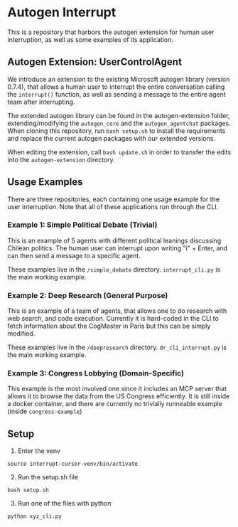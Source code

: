 # Autogen Interrupt

This is a repository that harbors the autogen extension for human user interruption, as well as some examples of its application.

## Autogen Extension: UserControlAgent

We introduce an extension to the existing Microsoft autogen library (version 0.7.4), that allows a human user to interrupt the entire conversation calling the `interrupt()` function, as well as sending a message to the entire agent team after interrupting.

The extended autogen library can be found in the autogen-extension folder, extending/modifying the `autogen_core` and the `autogen_agentchat` packages. When cloning this repository, run `bash setup.sh` to install the requirements and replace the current autogen packages with our extended versions. 

When editing the extension, call `bash update.sh` in order to transfer the edits into the `autogen-extension` directory.

## Usage Examples

There are three repositories, each containing one usage example for the user interruption. Note that all of these applications run through the CLI.

### Example 1: Simple Political Debate (Trivial)

This is an example of 5 agents with different political leanings discussing Chilean politics. The human user can interrupt upon writing "i" + Enter, and can then send a message to a specific agent.

These examples live in the `/simple_debate` directory. `interrupt_cli.py` is the main working example.

### Example 2: Deep Research (General Purpose)

This is an example of a team of agents, that allows one to do research with web search, and code execution. Currently it is hard-coded in the CLI to fetch information about the CogMaster in Paris but this can be simply modified.

These examples live in the `/deepresearch` directory. `dr_cli_interrupt.py` is the main working example.

### Example 3: Congress Lobbying (Domain-Specific)

This example is the most involved one since it includes an MCP server that allows it to browse the data from the US Congress efficiently. It is still inside a docker container, and there are currently no trivially runneable example (inside `congress-example`)

## Setup

1. Enter the venv

`source interrupt-cursor-venv/bin/activate`

2. Run the setup.sh file

`bash setup.sh`

3. Run one of the files with python

`python xyz_cli.py`

